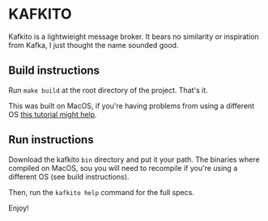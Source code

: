 # KAFKITO

Kafkito is a lightwieight message broker. It bears no similarity or inspiration from Kafka, I just thought the name sounded good.

## Build instructions

Run `make build` at the root directory of the project. That's it.

This was built on MacOS, if you're having problems from using a different OS [this tutorial might help](https://www.digitalocean.com/community/tutorials/building-go-applications-for-different-operating-systems-and-architectures).

## Run instructions

Download the kafkito `bin` directory and put it your path. The binaries where compiled on MacOS, sou you will need to recompile if you're using a different OS (see build instructions).

Then, run the `kafkito help` command for the full specs.

Enjoy!